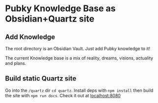 # Pubky Knowledge Base as Obsidian+Quartz site

## Add Knowledge

The root directory is an Obsidian Vault. Just add Pubky knowledge to it!

The current Knowledge base is a mix of reality, dreams, visions, actuality and plans.

## Build static Quartz site

Go into the `/quartz` dir `cd quartz`. Install deps with `npm install` then build the site with `npm run docs`. Check it out at [localhost:8080](http://localhost:8080/)
